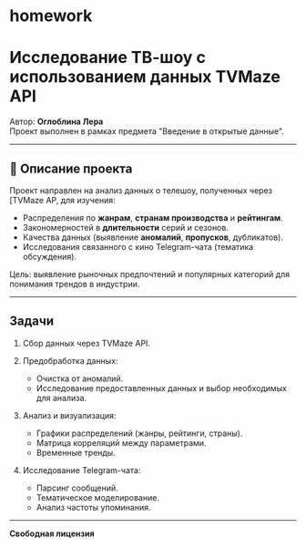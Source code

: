 # homework
# Исследование ТВ-шоу с использованием данных TVMaze API

Автор: **Оглоблина Лера**  
Проект выполнен в рамках предмета "Введение в открытые данные".

---

## 📄 Описание проекта
Проект направлен на анализ данных о телешоу, полученных через [TVMaze AP, для изучения:
- Распределения по **жанрам**, **странам производства** и **рейтингам**.
- Закономерностей в **длительности** серий и сезонов.
- Качества данных (выявление **аномалий**, **пропусков**, дубликатов).
- Исследования связанного с кино Telegram-чата (тематика обсуждения).

Цель: выявление рыночных предпочтений и популярных категорий для понимания трендов в индустрии.

---

##  Задачи
1. Сбор данных через TVMaze API.
   
3. Предобработка данных:
   - Очистка от аномалий.
   - Исследование предоставленных данных и выбор необходимых для анализа.
     
4. Анализ и визуализация:
   - Графики распределений (жанры, рейтинги, страны).
   - Матрица корреляций между параметрами.
   - Временные тренды.
     
5. Исследование Telegram-чата:
   - Парсинг сообщений.
   - Тематическое моделирование.
   - Анализ частоты упоминания.
---

**Свободная лицензия**
